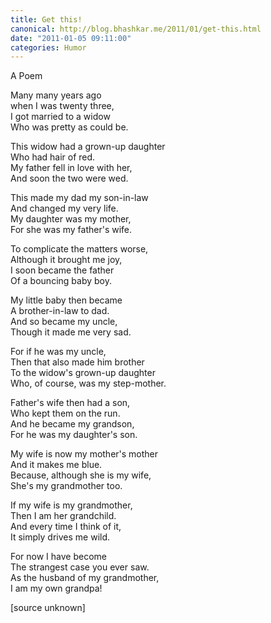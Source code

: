 ```yaml
---
title: Get this!
canonical: http://blog.bhashkar.me/2011/01/get-this.html
date: "2011-01-05 09:11:00"
categories: Humor
---
```

A Poem 

Many many years ago<br/>
when I was twenty three,<br/>
I got married to a widow<br/>
Who was pretty as could be.<span class="more"></span>

This widow had a grown-up daughter<br/>
Who had hair of red.<br/>
My father fell in love with her,<br/>
And soon the two were wed.

This made my dad my son-in-law<br/>
And changed my very life.<br/>
My daughter was my mother,<br/>
For she was my father's wife.

To complicate the matters worse,<br/>
Although it brought me joy,<br/>
I soon became the father<br/>
Of a bouncing baby boy.

My little baby then became<br/>
A brother-in-law to dad.<br/>
And so became my uncle,<br/>
Though it made me very sad.

For if he was my uncle,<br/>
Then that also made him brother<br/>
To the widow's grown-up daughter<br/>
Who, of course, was my step-mother.

Father's wife then had a son,<br/>
Who kept them on the run.<br/>
And he became my grandson,<br/>
For he was my daughter's son.

My wife is now my mother's mother<br/>
And it makes me blue.<br/>
Because, although she is my wife,<br/>
She's my grandmother too.

If my wife is my grandmother,<br/>
Then I am her grandchild.<br/>
And every time I think of it,<br/>
It simply drives me wild.

For now I have become<br/>
The strangest case you ever saw.<br/>
As the husband of my grandmother,<br/>
I am my own grandpa!

[source unknown]